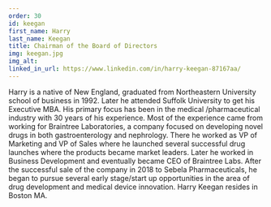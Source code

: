 ```yaml
---
order: 30
id: keegan
first_name: Harry
last_name: Keegan
title: Chairman of the Board of Directors
img: keegan.jpg
img_alt:
linked_in_url: https://www.linkedin.com/in/harry-keegan-87167aa/
---
```

Harry is a native of New England, graduated from Northeastern University school of business in 1992. Later he attended Suffolk University to get his Executive MBA. His primary focus has been in the medical /pharmaceutical industry with 30 years of his experience. Most of the experience came from working for Braintree Laboratories, a company focused on developing novel drugs in both gastroenterology and nephrology. There he worked as VP of Marketing and VP of Sales where he launched several successful drug launches where the products became market leaders. Later he worked in Business Development and eventually became CEO of Braintree Labs. After the successful sale of the company in 2018 to Sebela Pharmaceuticals, he began to pursue several early stage/start up opportunities in the area of drug development and medical device innovation. Harry Keegan resides in Boston MA.
